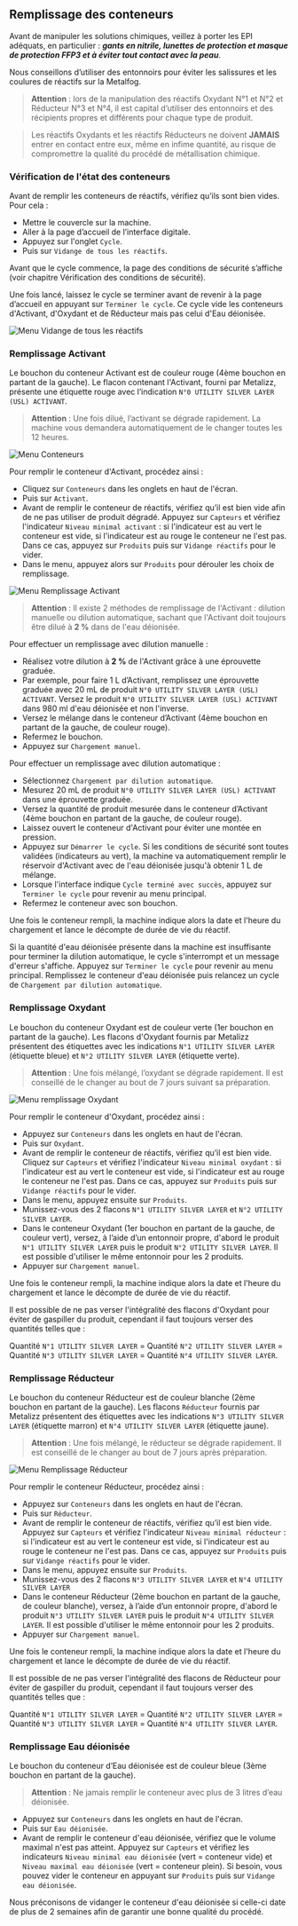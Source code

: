 ## Remplissage des conteneurs

Avant de manipuler les solutions chimiques, veillez à porter les EPI adéquats, en particulier : ***gants en nitrile, lunettes de protection et masque de protection FFP3 et à éviter tout contact avec la peau***.

Nous conseillons d’utiliser des entonnoirs pour éviter les salissures et les coulures de réactifs sur la Metalfog.

> **Attention** : lors de la manipulation des réactifs Oxydant N°1 et N°2 et Réducteur N°3 et N°4, il est capital d’utiliser des entonnoirs et des récipients propres et différents pour chaque type de produit.

> Les réactifs Oxydants et les réactifs Réducteurs ne doivent **JAMAIS** entrer en contact entre eux, même en infime quantité, au risque de compromettre la qualité du procédé de métallisation chimique.

### Vérification de l'état des conteneurs

Avant de remplir les conteneurs de réactifs, vérifiez qu’ils sont bien vides.
Pour cela :

- Mettre le couvercle sur la machine.
- Aller à la page d’accueil de l’interface digitale.
- Appuyez sur l'onglet `Cycle`.
- Puis sur `Vidange de tous les réactifs`.

Avant que le cycle commence, la page des conditions de sécurité s’affiche (voir chapitre Vérification des conditions de sécurité).

Une fois lancé, laissez le cycle se terminer avant de revenir à la page d’accueil en appuyant sur `Terminer le cycle`. Ce cycle vide les conteneurs d'Activant, d'Oxydant et de Réducteur mais pas celui d'Eau déionisée.

![Menu Vidange de tous les réactifs](vidange_reactifs.png)

### Remplissage Activant

Le bouchon du conteneur Activant est de couleur rouge (4ème bouchon en partant de la gauche). Le flacon contenant l'Activant, fourni par Metalizz, présente une étiquette rouge avec l’indication `N°0 UTILITY SILVER LAYER (USL) ACTIVANT`.

>**Attention** : Une fois dilué, l’activant se dégrade rapidement. La machine vous demandera automatiquement de le changer toutes les 12 heures.

![Menu Conteneurs](menu_conteneurs.png)

Pour remplir le conteneur d'Activant, procédez ainsi :

- Cliquez sur `Conteneurs` dans les onglets en haut de l'écran.
- Puis sur `Activant`.
- Avant de remplir le conteneur de réactifs, vérifiez qu’il est bien vide afin de ne pas utiliser de produit dégradé. Appuyez sur `Capteurs` et vérifiez l'indicateur `Niveau minimal activant` : si l'indicateur est au vert le conteneur est vide, si l'indicateur est au rouge le conteneur ne l'est pas. Dans ce cas, appuyez sur `Produits` puis sur `Vidange réactifs` pour le vider.
- Dans le menu, appuyez alors sur `Produits` pour dérouler les choix de remplissage.

![Menu Remplissage Activant](menu_activant.png)

>**Attention** : Il existe 2 méthodes de remplissage de l'Activant : dilution manuelle ou dilution automatique, sachant que l'Activant doit toujours être dilué à **2 %** dans de l'eau déionisée.

Pour effectuer un remplissage avec dilution manuelle :

- Réalisez votre dilution à **2 %** de l'Activant grâce à une éprouvette graduée.
- Par exemple, pour faire 1 L d’Activant, remplissez une éprouvette graduée avec 20 mL de produit `N°0 UTILITY SILVER LAYER (USL) ACTIVANT`. Versez le produit `N°0 UTILITY SILVER LAYER (USL) ACTIVANT` dans 980 ml d'eau déionisée et non l'inverse.
- Versez le mélange dans le conteneur d’Activant (4ème bouchon en partant de la gauche, de couleur rouge).
- Refermez le bouchon.
- Appuyez sur `Chargement manuel`.

Pour effectuer un remplissage avec dilution automatique :

- Sélectionnez `Chargement par dilution automatique`.
- Mesurez 20 mL de produit `N°0 UTILITY SILVER LAYER (USL) ACTIVANT` dans une éprouvette graduée.
- Versez la quantité de produit mesurée dans le conteneur d’Activant (4ème bouchon en partant de la gauche, de couleur rouge).
- Laissez ouvert le conteneur d'Activant pour éviter une montée en pression.
- Appuyez sur `Démarrer le cycle`.
 Si les conditions de sécurité sont toutes validées (indicateurs au vert), la machine va automatiquement remplir le réservoir d'Activant avec de l'eau déionisée jusqu'à obtenir 1 L de mélange.
- Lorsque l'interface indique `Cycle terminé avec succès`, appuyez sur  `Terminer le cycle` pour revenir au menu principal.
- Refermez le conteneur avec son bouchon.

Une fois le conteneur rempli, la machine indique alors la date et l'heure du chargement et lance le décompte de durée de vie du réactif.

Si la quantité d'eau déionisée présente dans la machine est insuffisante pour terminer la dilution automatique, le cycle s'interrompt et un message d'erreur s'affiche. Appuyez sur `Terminer le cycle` pour revenir au menu principal. Remplissez le conteneur d'eau déionisée puis relancez un cycle de `Chargement par dilution automatique`.

### Remplissage Oxydant

Le bouchon du conteneur Oxydant est de couleur verte (1er bouchon en partant de la gauche). Les flacons d'Oxydant fournis par Metalizz présentent des étiquettes avec les indications `N°1 UTILITY SILVER LAYER` (étiquette bleue) et `N°2 UTILITY SILVER LAYER` (étiquette verte).

>**Attention** : Une fois mélangé, l’oxydant se dégrade rapidement. Il est conseillé de le changer au bout de 7 jours suivant sa préparation.

![Menu remplissage Oxydant](remplissage_oxydant.png)

Pour remplir le conteneur d'Oxydant, procédez ainsi :

- Appuyez sur `Conteneurs` dans les onglets en haut de l'écran.
- Puis sur `Oxydant`.
- Avant de remplir le conteneur de réactifs, vérifiez qu’il est bien vide. Cliquez sur `Capteurs` et vérifiez l'indicateur `Niveau minimal oxydant` : si l'indicateur est au vert le conteneur est vide, si l'indicateur est au rouge le conteneur ne l'est pas. Dans ce cas, appuyez sur `Produits` puis sur `Vidange réactifs` pour le vider.
- Dans le menu, appuyez ensuite sur `Produits`.
- Munissez-vous des 2 flacons  `N°1 UTILITY SILVER LAYER` et `N°2 UTILITY SILVER LAYER`.
- Dans le conteneur Oxydant (1er bouchon en partant de la gauche, de couleur vert), versez, à l’aide d’un entonnoir propre, d'abord le produit `N°1 UTILITY SILVER LAYER` puis le produit `N°2 UTILITY SILVER LAYER`. Il est possible d'utiliser le même entonnoir pour les 2 produits.
- Appuyer sur `Chargement manuel`.

Une fois le conteneur rempli, la machine indique alors la date et l'heure du chargement et lance le décompte de durée de vie du réactif.

Il est possible de ne pas verser l'intégralité des flacons d'Oxydant pour éviter de gaspiller du produit, cependant il faut toujours verser des quantités telles que :

Quantité `N°1 UTILITY SILVER LAYER` = Quantité `N°2 UTILITY SILVER LAYER` = Quantité `N°3 UTILITY SILVER LAYER` = Quantité `N°4 UTILITY SILVER LAYER`.

### Remplissage Réducteur

Le bouchon du conteneur Réducteur est de couleur blanche (2ème bouchon en partant de la gauche). Les flacons `Réducteur` fournis par Metalizz présentent des étiquettes avec les indications `N°3 UTILITY SILVER LAYER` (étiquette marron) et `N°4 UTILITY SILVER LAYER` (étiquette jaune).

>**Attention** : Une fois mélangé, le réducteur se dégrade rapidement. Il est conseillé de le changer au bout de 7 jours après préparation.

![Menu Remplissage Réducteur](remplissage_reducteur.png)

Pour remplir le conteneur Réducteur, procédez ainsi :

- Appuyez sur `Conteneurs` dans les onglets en haut de l'écran.
- Puis sur `Réducteur`.
- Avant de remplir le conteneur de réactifs, vérifiez qu’il est bien vide. Appuyez sur `Capteurs` et vérifiez l'indicateur `Niveau minimal réducteur` : si l'indicateur est au vert le conteneur est vide, si l'indicateur est au rouge le conteneur ne l'est pas. Dans ce cas, appuyez sur `Produits` puis sur `Vidange réactifs` pour le vider.
- Dans le menu, appuyez ensuite sur `Produits`.
- Munissez-vous des 2 flacons  `N°3 UTILITY SILVER LAYER` et `N°4 UTILITY SILVER LAYER`
- Dans le conteneur Réducteur (2ème bouchon en partant de la gauche, de couleur blanche), versez, à l’aide d’un entonnoir propre, d'abord le produit `N°3 UTILITY SILVER LAYER` puis le produit `N°4 UTILITY SILVER LAYER`. Il est possible d'utiliser le même entonnoir pour les 2 produits.
- Appuyer sur `Chargement manuel`.

Une fois le conteneur rempli, la machine indique alors la date et l'heure du chargement et lance le décompte de durée de vie du réactif.

Il est possible de ne pas verser l'intégralité des flacons de Réducteur pour éviter de gaspiller du produit, cependant il faut toujours verser des quantités telles que :

Quantité `N°1 UTILITY SILVER LAYER` = Quantité `N°2 UTILITY SILVER LAYER` = Quantité `N°3 UTILITY SILVER LAYER` = Quantité `N°4 UTILITY SILVER LAYER`.

### Remplissage Eau déionisée

Le bouchon du conteneur d’Eau déionisée est de couleur bleue (3ème bouchon en partant de la gauche).

>**Attention** : Ne jamais remplir le conteneur avec plus de 3 litres d’eau déionisée.

- Appuyez sur `Conteneurs` dans les onglets en haut de l'écran.
- Puis sur `Eau déionisée`.
- Avant de remplir le conteneur d'eau déionisée, vérifiez que le volume maximal n'est pas atteint. Appuyez sur `Capteurs` et vérifiez les indicateurs `Niveau minimal eau déionisée` (vert = conteneur vide) et `Niveau maximal eau déionisée` (vert = conteneur plein). Si besoin, vous pouvez vider le conteneur en appuyant sur `Produits` puis sur `Vidange eau déionisée`.

Nous préconisons de vidanger le conteneur d'eau déionisée si celle-ci date de plus de 2 semaines afin de garantir une bonne qualité du procédé.